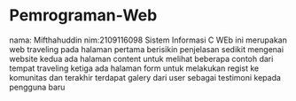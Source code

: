 # Pemrograman-Web
nama: Mifthahuddin
nim:2109116098
Sistem Informasi C
WEb ini merupakan web traveling 
pada halaman pertama berisikin penjelasan sedikit mengenai website
kedua ada halaman content untuk melihat beberapa contoh dari tempat traveling
ketiga ada halaman form untuk melakukan regist ke komunitas
dan terakhir terdapat galery dari user sebagai testimoni kepada pengguna baru
